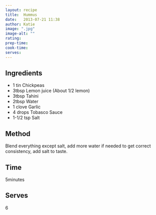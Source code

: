 ```yaml
---
layout: recipe
title:  Hummus
date:   2013-07-21 11:38
author: Katie
image: ".jpg"
image-alt: ""
rating:
prep-time:
cook-time:
serves:
---
```


## Ingredients
- 1 tin Chickpeas
- 3tbsp Lemon juice (About 1/2 lemon)
- 3tbsp Tahini
- 2tbsp Water
- 1 clove Garlic
- 4 drops Tobasco Sauce
- 1-1/2 tsp Salt

## Method
Blend everything except salt, add more water if needed to get correct consistency, add salt to taste.

## Time
5minutes

## Serves
6
